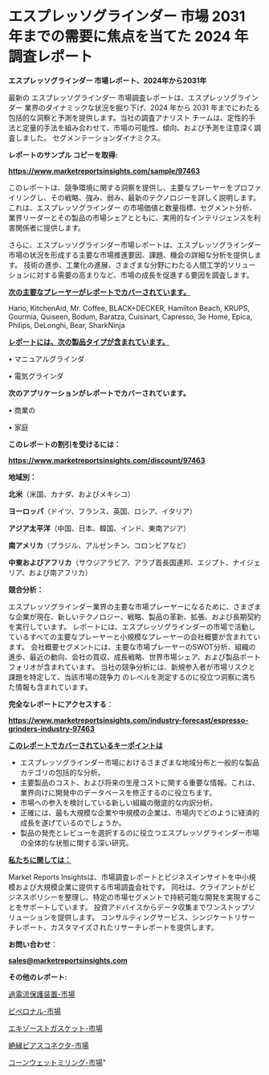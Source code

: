 # エスプレッソグラインダー 市場 2031 年までの需要に焦点を当てた 2024 年調査レポート

<strong>エスプレッソグラインダー 市場レポート、2024年から2031年</strong>

最新の エスプレッソグラインダー 市場調査レポートは、エスプレッソグラインダー 業界のダイナミックな状況を掘り下げ、2024 年から 2031 年までにわたる包括的な洞察と予測を提供します。当社の調査アナリスト チームは、定性的手法と定量的手法を組み合わせて、市場の可能性、傾向、および予測を注意深く調査しました。 セグメンテーションダイナミクス。



<strong>レポートのサンプル コピーを取得:</strong> <a href=https://www.marketreportsinsights.com/sample/97463>

<strong><u>https://www.marketreportsinsights.com/sample/97463</u></strong></a>

このレポートは、競争環境に関する洞察を提供し、主要なプレーヤーをプロファイリングし、その戦略、強み、弱み、最新のテクノロジーを詳しく説明します。 これは、エスプレッソグラインダー の市場価値と数量指標、セグメント分析、業界リーダーとその製品の市場シェアとともに、実用的なインテリジェンスを利害関係者に提供します。

さらに、エスプレッソグラインダー市場レポートは、エスプレッソグラインダー市場の状況を形成する主要な市場推進要因、課題、機会の詳細な分析を提供します。 技術の進歩、工業化の進展、さまざまな分野にわたる人間工学的ソリューションに対する需要の高まりなど、市場の成長を促進する要因を調査します。



<strong><u>次の主要なプレーヤーがレポートでカバーされています。</u></strong>

Hario, KitchenAid, Mr. Coffee, BLACK+DECKER, Hamilton Beach, KRUPS, Gourmia, Quiseen, Bodum, Baratza, Cuisinart, Capresso, 3e Home, Epica, Philips, DeLonghi, Bear, SharkNinja



<strong><u><b>レポートには、次の製品タイプが含まれています。</b></u></strong>

• マニュアルグラインダ

• 電気グラインダ



<strong><b>次のアプリケーションがレポートでカバーされています。</b></strong>

• 商業の

• 家庭



<strong><b>このレポートの割引を受けるには：</b></strong><a href=https://www.marketreportsinsights.com/discount/97463>

<strong><u>https://www.marketreportsinsights.com/discount/97463</u></strong></a>



<strong>地域別：</strong>



<strong>北米</strong>（米国、カナダ、およびメキシコ）



<strong>ヨーロッパ</strong>（ドイツ、フランス、英国、ロシア、イタリア）



<strong>アジア太平洋</strong>（中国、日本、韓国、インド、東南アジア）



<strong>南アメリカ</strong>（ブラジル、アルゼンチン、コロンビアなど）



<strong>中東およびアフリカ</strong>（サウジアラビア、アラブ首長国連邦、エジプト、ナイジェリア、および南アフリカ）



<strong>競合分析：</strong>

エスプレッソグラインダー業界の主要な市場プレーヤーになるために、さまざまな企業が現在、新しいテクノロジー、戦略、製品の革新、拡張、および長期契約を実行しています。 レポートには、エスプレッソグラインダーの市場で活動しているすべての主要なプレーヤーと小規模なプレーヤーの会社概要が含まれています。 会社概要セグメントには、主要な市場プレーヤーのSWOT分析、組織の進歩、最近の動向、会社の買収、成長戦略、世界市場シェア、および製品ポートフォリオが含まれています。 当社の競争分析には、新規参入者が市場リスクと課題を特定して、当該市場の競争力 のレベルを測定するのに役立つ洞察に満ちた情報も含まれています。



<strong>完全なレポートにアクセスする</strong>：

<a href=https://www.marketreportsinsights.com/industry-forecast/espresso-grinders-industry-97463>

<strong><u>https://www.marketreportsinsights.com/industry-forecast/espresso-grinders-industry-97463</u></strong></a>



<strong><u><b>このレポートでカバーされているキーポイントは</b></u></strong>
<ul>
  <li>エスプレッソグラインダー市場におけるさまざまな地域分布と一般的な製品カテゴリの包括的な分析。</li>
  <li>主要製品のコスト、および将来の生産コストに関する重要な情報。これは、業界向けに開発中のデータベースを修正するのに役立ちます。</li>
  <li>市場への参入を検討している新しい組織の徹底的な内訳分析。</li>
  <li>正確には、最も大規模な企業や中規模の企業は、市場内でどのように経済的成長を遂げているのでしょうか。</li>
  <li>製品の発売とレビューを選択するのに役立つエスプレッソグラインダー市場の全体的な状態に関する深い研究。</li>
</ul>


<strong><u><b>私たちに関しては：</b></u></strong>

Market Reports Insightsは、市場調査レポートとビジネスインサイトを中小規模および大規模企業に提供する市場調査会社です。 同社は、クライアントがビジネスポリシーを整理し、特定の市場セグメントで持続可能な開発を実現することをサポートしています。 投資アドバイスからデータ収集までワンストップソリューションを提供します。 コンサルティングサービス、シンジケートリサーチレポート、カスタマイズされたリサーチレポートを提供します。



<strong><b>お問い合わせ</b></strong>：

<a href=mailto:sales@marketreportsinsights.com>

<strong><u>sales@marketreportsinsights.com</u></strong></a>



<strong>その他のレポート:</strong>

<a href=https://www.linkedin.com/pulse/過電流保護装置-市場-2023-総合分析と事業成長戦略-2030-pr-news-hub-poevf/>過電流保護装置-市場</a>

<a href=https://www.linkedin.com/pulse/ピペロナル-市場-2023-推進要因と成長機会-2030-consumer-connection-collective-360-ajeqf/>ピペロナル-市場</a>

<a href=https://www.linkedin.com/pulse/エキゾーストガスケット-市場-2023-競争分析と事業成長-2030-efobf/>エキゾーストガスケット-市場</a>

<a href=https://www.linkedin.com/pulse/絶縁ピアスコネクタ-市場-2023-swot-分析と成長率-2030-k3urf/>絶縁ピアスコネクタ-市場</a>

<a href=https://www.linkedin.com/pulse/コーンウェットミリング-市場-2023-推進要因と成長機会-2030-luvdf/>コーンウェットミリング-市場</a>"

